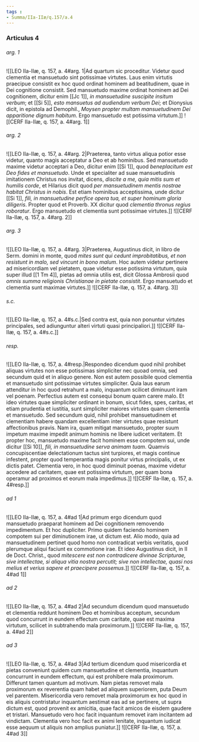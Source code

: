```yaml
---
tags : 
- Summa/IIa-IIæ/q.157/a.4
---
```


### Articulus 4

###### arg. 1
![[LEO IIa-IIæ, q. 157, a. 4#arg. 1|Ad quartum sic proceditur. Videtur quod clementia et mansuetudo sint potissimae virtutes. Laus enim virtutis praecipue consistit ex hoc quod ordinat hominem ad beatitudinem, quae in Dei cognitione consistit. Sed mansuetudo maxime ordinat hominem ad Dei cognitionem, dicitur enim [[Jc 1]], *in mansuetudine suscipite insitum verbum*; et [[Si 5]], *esto mansuetus ad audiendum verbum Dei*; et Dionysius dicit, in epistola ad Demophil., *Moysen propter multam mansuetudinem Dei apparitione dignum habitum*. Ergo mansuetudo est potissima virtutum.]]
![[CERF IIa-IIæ, q. 157, a. 4#arg. 1]]

###### arg. 2
![[LEO IIa-IIæ, q. 157, a. 4#arg. 2|Praeterea, tanto virtus aliqua potior esse videtur, quanto magis acceptatur a Deo et ab hominibus. Sed mansuetudo maxime videtur acceptari a Deo, dicitur enim [[Si 1]], quod *beneplacitum est Deo fides et mansuetudo*. Unde et specialiter ad suae mansuetudinis imitationem Christus nos invitat, dicens, *discite a me, quia mitis sum et humilis corde*, et Hilarius dicit quod *per mansuetudinem mentis nostrae habitat Christus in nobis*. Est etiam hominibus acceptissima, unde dicitur [[Si 1]], *fili, in mansuetudine perfice opera tua, et super hominum gloria diligeris*. Propter quod et Proverb. XX dicitur quod *clementia thronus regius roboratur*. Ergo mansuetudo et clementia sunt potissimae virtutes.]]
![[CERF IIa-IIæ, q. 157, a. 4#arg. 2]]

###### arg. 3
![[LEO IIa-IIæ, q. 157, a. 4#arg. 3|Praeterea, Augustinus dicit, in libro de Serm. domini in monte, quod *mites sunt qui cedunt improbitatibus, et non resistunt in malo, sed vincunt in bono malum*. Hoc autem videtur pertinere ad misericordiam vel pietatem, quae videtur esse potissima virtutum, quia super illud [[1 Tm 4]], pietas ad omnia utilis est, dicit Glossa Ambrosii quod *omnis summa religionis Christianae in pietate consistit*. Ergo mansuetudo et clementia sunt maximae virtutes.]]
![[CERF IIa-IIæ, q. 157, a. 4#arg. 3]]

###### s.c.
![[LEO IIa-IIæ, q. 157, a. 4#s.c.|Sed contra est, quia non ponuntur virtutes principales, sed adiunguntur alteri virtuti quasi principaliori.]]
![[CERF IIa-IIæ, q. 157, a. 4#s.c.]]

###### resp.
![[LEO IIa-IIæ, q. 157, a. 4#resp.|Respondeo dicendum quod nihil prohibet aliquas virtutes non esse potissimas simpliciter nec quoad omnia, sed secundum quid et in aliquo genere. Non est autem possibile quod clementia et mansuetudo sint potissimae virtutes simpliciter. Quia laus earum attenditur in hoc quod retrahunt a malo, inquantum scilicet diminuunt iram vel poenam. Perfectius autem est consequi bonum quam carere malo. Et ideo virtutes quae simpliciter ordinant in bonum, sicut fides, spes, caritas, et etiam prudentia et iustitia, sunt simpliciter maiores virtutes quam clementia et mansuetudo. Sed secundum quid, nihil prohibet mansuetudinem et clementiam habere quandam excellentiam inter virtutes quae resistunt affectionibus pravis. Nam ira, quam mitigat mansuetudo, propter suum impetum maxime impedit animum hominis ne libere iudicet veritatem. Et propter hoc, mansuetudo maxime facit hominem esse compotem sui, unde dicitur [[Si 10]], *fili, in mansuetudine serva animam tuam*. Quamvis concupiscentiae delectationum tactus sint turpiores, et magis continue infestent, propter quod temperantia magis ponitur virtus principalis, ut ex dictis patet. Clementia vero, in hoc quod diminuit poenas, maxime videtur accedere ad caritatem, quae est potissima virtutum, per quam bona operamur ad proximos et eorum mala impedimus.]]
![[CERF IIa-IIæ, q. 157, a. 4#resp.]]

###### ad 1
![[LEO IIa-IIæ, q. 157, a. 4#ad 1|Ad primum ergo dicendum quod mansuetudo praeparat hominem ad Dei cognitionem removendo impedimentum. Et hoc dupliciter. Primo quidem faciendo hominem compotem sui per diminutionem irae, ut dictum est. Alio modo, quia ad mansuetudinem pertinet quod homo non contradicat verbis veritatis, quod plerumque aliqui faciunt ex commotione irae. Et ideo Augustinus dicit, in II de Doct. Christ., quod *mitescere est non contradicere divinae Scripturae, sive intellectae, si aliqua vitia nostra percutit; sive non intellectae, quasi nos melius et verius sapere et praecipere possemus*.]]
![[CERF IIa-IIæ, q. 157, a. 4#ad 1]]

###### ad 2
![[LEO IIa-IIæ, q. 157, a. 4#ad 2|Ad secundum dicendum quod mansuetudo et clementia reddunt hominem Deo et hominibus acceptum, secundum quod concurrunt in eundem effectum cum caritate, quae est maxima virtutum, scilicet in subtrahendo mala proximorum.]]
![[CERF IIa-IIæ, q. 157, a. 4#ad 2]]

###### ad 3
![[LEO IIa-IIæ, q. 157, a. 4#ad 3|Ad tertium dicendum quod misericordia et pietas conveniunt quidem cum mansuetudine et clementia, inquantum concurrunt in eundem effectum, qui est prohibere mala proximorum. Differunt tamen quantum ad motivum. Nam pietas removet mala proximorum ex reverentia quam habet ad aliquem superiorem, puta Deum vel parentem. Misericordia vero removet mala proximorum ex hoc quod in eis aliquis contristatur inquantum aestimat eas ad se pertinere, ut supra dictum est, quod provenit ex amicitia, quae facit amicos de eisdem gaudere et tristari. Mansuetudo vero hoc facit inquantum removet iram incitantem ad vindictam. Clementia vero hoc facit ex animi lenitate, inquantum iudicat esse aequum ut aliquis non amplius puniatur.]]
![[CERF IIa-IIæ, q. 157, a. 4#ad 3]]

